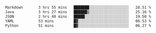 <!--START_SECTION:waka-->

```txt
Markdown       3 hrs 55 mins   ███████░░░░░░░░░░░░░░░░░░   28.51 %
Java           3 hrs 27 mins   ██████▒░░░░░░░░░░░░░░░░░░   25.16 %
JSON           2 hrs 40 mins   █████░░░░░░░░░░░░░░░░░░░░   19.50 %
YAML           53 mins         █▓░░░░░░░░░░░░░░░░░░░░░░░   06.53 %
Python         51 mins         █▓░░░░░░░░░░░░░░░░░░░░░░░   06.27 %
```

<!--END_SECTION:waka-->

